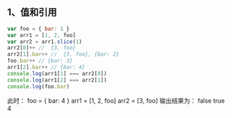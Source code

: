 ## 1、值和引用

```js
var foo = { bar: 1 }  
var arr1 = [1, 2, foo]  
var arr2 = arr1.slice(1)  
arr2[0]++ //  {3, foo}
arr2[1].bar++ //  {3, foo}, {bar: 2}
foo.bar++ // {bar: 3}
arr1[2].bar++ // {bar: 4}
console.log(arr1[1] === arr2[0])
console.log(arr1[2] === arr2[1])
console.log(foo.bar)
```
此时：
  foo = { bar: 4 }
  arr1 = [1, 2, foo]
  arr2 = [3, foo]
输出结果为：
  false
  true
  4

